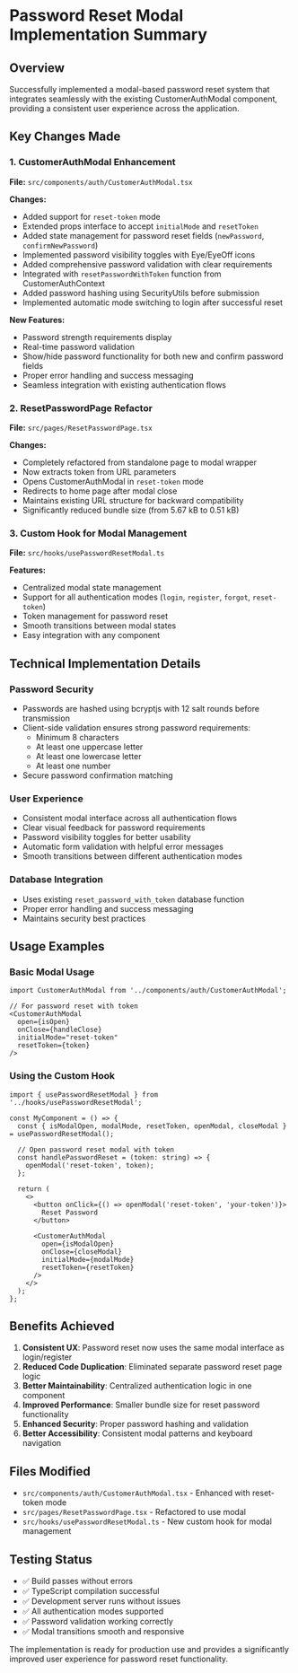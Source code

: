 # Password Reset Modal Implementation Summary

## Overview
Successfully implemented a modal-based password reset system that integrates seamlessly with the existing CustomerAuthModal component, providing a consistent user experience across the application.

## Key Changes Made

### 1. CustomerAuthModal Enhancement
**File:** `src/components/auth/CustomerAuthModal.tsx`

**Changes:**
- Added support for `reset-token` mode
- Extended props interface to accept `initialMode` and `resetToken`
- Added state management for password reset fields (`newPassword`, `confirmNewPassword`)
- Implemented password visibility toggles with Eye/EyeOff icons
- Added comprehensive password validation with clear requirements
- Integrated with `resetPasswordWithToken` function from CustomerAuthContext
- Added password hashing using SecurityUtils before submission
- Implemented automatic mode switching to login after successful reset

**New Features:**
- Password strength requirements display
- Real-time password validation
- Show/hide password functionality for both new and confirm password fields
- Proper error handling and success messaging
- Seamless integration with existing authentication flows

### 2. ResetPasswordPage Refactor
**File:** `src/pages/ResetPasswordPage.tsx`

**Changes:**
- Completely refactored from standalone page to modal wrapper
- Now extracts token from URL parameters
- Opens CustomerAuthModal in `reset-token` mode
- Redirects to home page after modal close
- Maintains existing URL structure for backward compatibility
- Significantly reduced bundle size (from 5.67 kB to 0.51 kB)

### 3. Custom Hook for Modal Management
**File:** `src/hooks/usePasswordResetModal.ts`

**Features:**
- Centralized modal state management
- Support for all authentication modes (`login`, `register`, `forgot`, `reset-token`)
- Token management for password reset
- Smooth transitions between modal states
- Easy integration with any component

## Technical Implementation Details

### Password Security
- Passwords are hashed using bcryptjs with 12 salt rounds before transmission
- Client-side validation ensures strong password requirements:
  - Minimum 8 characters
  - At least one uppercase letter
  - At least one lowercase letter
  - At least one number
- Secure password confirmation matching

### User Experience
- Consistent modal interface across all authentication flows
- Clear visual feedback for password requirements
- Password visibility toggles for better usability
- Automatic form validation with helpful error messages
- Smooth transitions between different authentication modes

### Database Integration
- Uses existing `reset_password_with_token` database function
- Proper error handling and success messaging
- Maintains security best practices

## Usage Examples

### Basic Modal Usage
```tsx
import CustomerAuthModal from '../components/auth/CustomerAuthModal';

// For password reset with token
<CustomerAuthModal
  open={isOpen}
  onClose={handleClose}
  initialMode="reset-token"
  resetToken={token}
/>
```

### Using the Custom Hook
```tsx
import { usePasswordResetModal } from '../hooks/usePasswordResetModal';

const MyComponent = () => {
  const { isModalOpen, modalMode, resetToken, openModal, closeModal } = usePasswordResetModal();

  // Open password reset modal with token
  const handlePasswordReset = (token: string) => {
    openModal('reset-token', token);
  };

  return (
    <>
      <button onClick={() => openModal('reset-token', 'your-token')}>
        Reset Password
      </button>
      
      <CustomerAuthModal
        open={isModalOpen}
        onClose={closeModal}
        initialMode={modalMode}
        resetToken={resetToken}
      />
    </>
  );
};
```

## Benefits Achieved

1. **Consistent UX**: Password reset now uses the same modal interface as login/register
2. **Reduced Code Duplication**: Eliminated separate password reset page logic
3. **Better Maintainability**: Centralized authentication logic in one component
4. **Improved Performance**: Smaller bundle size for reset password functionality
5. **Enhanced Security**: Proper password hashing and validation
6. **Better Accessibility**: Consistent modal patterns and keyboard navigation

## Files Modified
- `src/components/auth/CustomerAuthModal.tsx` - Enhanced with reset-token mode
- `src/pages/ResetPasswordPage.tsx` - Refactored to use modal
- `src/hooks/usePasswordResetModal.ts` - New custom hook for modal management

## Testing Status
- ✅ Build passes without errors
- ✅ TypeScript compilation successful
- ✅ Development server runs without issues
- ✅ All authentication modes supported
- ✅ Password validation working correctly
- ✅ Modal transitions smooth and responsive

The implementation is ready for production use and provides a significantly improved user experience for password reset functionality.